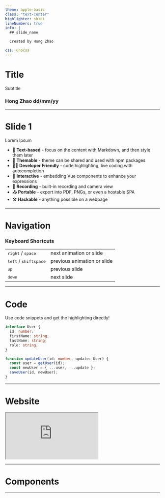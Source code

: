```yaml
---
theme: apple-basic
class: "text-center"
highlighter: shiki
lineNumbers: true
info: |
  ## slide_name

  Created by Hong Zhao

css: unocss
---
```


# Title

Subtitle

<div class="absolute bottom-10">
  <h3>Hong Zhao dd/mm/yy</h3>
</div>

<div class="abs-br m-6 flex gap-2">
  <a href="https://github.com/agentzhao" target="_blank" alt="GitHub"
    class="text-xl icon-btn opacity-50 !border-none !hover:text-white">
    <carbon-logo-github />
  </a>
</div>

<!--
presenter notes
-->

---

<div>
  <h1 class="text-red-400">Slide 1</h1>
</div>

Lorem Ipsum

- 📝 **Text-based** - focus on the content with Markdown, and then style them later
- 🎨 **Themable** - theme can be shared and used with npm packages
- 🧑‍💻 **Developer Friendly** - code highlighting, live coding with autocompletion
- 🤹 **Interactive** - embedding Vue components to enhance your expressions
- 🎥 **Recording** - built-in recording and camera view
- 📤 **Portable** - export into PDF, PNGs, or even a hostable SPA
- 🛠 **Hackable** - anything possible on a webpage

<!--
You can have `style` tag in markdown to override the style for the current page.
Learn more: https://sli.dev/guide/syntax#embedded-styles
-->

---

# Navigation

### Keyboard Shortcuts

|                                                    |                             |
| -------------------------------------------------- | --------------------------- |
| <kbd>right</kbd> / <kbd>space</kbd>                | next animation or slide     |
| <kbd>left</kbd> / <kbd>shift</kbd><kbd>space</kbd> | previous animation or slide |
| <kbd>up</kbd>                                      | previous slide              |
| <kbd>down</kbd>                                    | next slide                  |

<!-- https://sli.dev/guide/animations.html#click-animations -->

---

# Code

Use code snippets and get the highlighting directly!

```ts {all|2|1-6|9|all}
interface User {
  id: number;
  firstName: string;
  lastName: string;
  role: string;
}

function updateUser(id: number, update: User) {
  const user = getUser(id);
  const newUser = { ...user, ...update };
  saveUser(id, newUser);
}
```

---

# Website

<div class="flex items-center justify-center">
  <iframe class="h-screen w-11/12" src="https://agentzhao.me"></iframe>
</div>

---

# Components

<div grid="~ cols-2 gap-4">
  <div>
    <Tweet id="1390115482657726468" scale="0.65" />
  </div>

  <div>
    <Youtube id="luoMHjh-XcQ" />
  </div>
</div>

---
